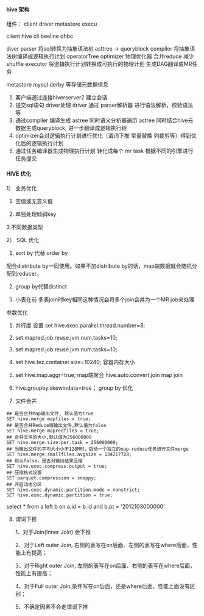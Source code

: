 #### hive 架构

组件：  client  driver metastore execu

client  hive cli beeline dhbc

diver  parser 将sql转换为抽象语法树                     asttree -> queryblock
       compiler 将抽象语法树编译成逻辑执行计划             operatorTree
       optimizer  物理优化器                           合并reduce 减少shuffle
       executor 将逻辑执行计划转换成可执行的物理计划        生成DAG翻译成MR任务
       
metastore  mysql derby 等存储元数据信息

1.  客户端通过连接hiverserver2 建立会话
2.  提交sql语句 driver处理 driver 通过 parser解析器 进行语法解析，校验语法等
3.  通过compiler 编译生成 astree  同时语义分析器遍历 astree 同时结合hive元数据生成queryblock,
    进一步翻译成逻辑执行树
4.  optimizer会对逻辑执行计划进行优化（谓词下推 常量替换 列裁剪等）得到优化后的逻辑执行计划
5.  通过任务编译器生成物理执行计划 转化成每个 mr task 根据不同的引擎进行任务提交


#### HIVE 优化

1）  业务优化

1. 空值或无意义值

2. 单独处理倾斜key

3.不同数据类型

2） SQL 优化

1. sort by 代替 order by

配合distribute by一同使用。如果不加distribute by的话，map端数据就会随机分配到reducer。

2. group by代替distinct

3. 小表在前  多表join时key相同这种情况会将多个join合并为一个MR job来处理


参数优化

1. 并行度 设置 set hive.exec.parallel.thread.number=8;

2.  set mapred.job.reuse.jvm.num.tasks=10; 

3.  set mapred.job.reuse.jvm.num.tasks=10; 

4.  set hive.tez.container.size=10240; 容器内存大小

5.  set hive.map.aggr=true; map端聚合   hive.auto.convert.join map join

6.  hive.groupby.skewindata=true； group by 优化

7.  文件合并
```
## 是否合并Map输出文件, 默认值为true
SET hive.merge.mapfiles = true; 
## 是否合并Reduce端输出文件,默认值为false
SET hive.merge.mapredfiles = true;
## 合并文件的大小,默认值为256000000
SET hive.merge.size.per.task = 256000000;
## 当输出文件的平均大小小于128M时，启动一个独立的map-reduce任务进行文件merge
SET hive.merge.smallfiles.avgsize = 134217728;
## 默认false，是否对输出结果压缩
SET hive.exec.compress.output = true;
## 压缩格式设置
SET parquet.compression = snappy;
## 开启动态分区
SET hive.exec.dynamic.partition.mode = nonstrict;
SET hive.exec.dynamic.partition = true;
```
select * 
from a
left b
on a.id = b.id and b.pt = '2012103000000' 

8. 谓词下推

   1、对于Join(Inner Join) 会下推
   
   2、对于Left outer Join, 右侧的表写在on后面、左侧的表写在where后面，性能上有提高；
   
   3、对于Right outer Join, 左侧的表写在on后面、右侧的表写在where后面，性能上有提高；

   4、对于Full outer Join,条件写在on后面，还是where后面，性能上面没有区别；
   
   5、不确定因素不会走谓词下推


 